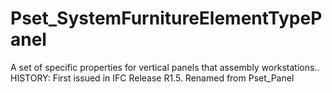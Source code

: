 # Pset_SystemFurnitureElementTypePanel

A set of specific properties for vertical panels that assembly workstations.. <!-- end of definition -->HISTORY: First issued in IFC Release R1.5. Renamed from Pset_Panel
